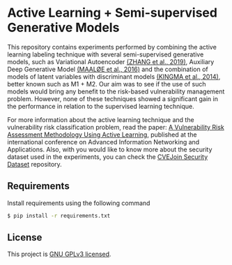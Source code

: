 # Active Learning + Semi-supervised Generative Models

This repository contains experiments performed by combining the active learning labeling technique with several semi-supervised generative models, such as Variational Autoencoder [(ZHANG et al., 2019)](https://arxiv.org/abs/1905.02361v2), Auxiliary Deep Generative Model [(MAALØE et al., 2016)](https://arxiv.org/abs/1602.05473) and the combination of models of latent variables with discriminant models [(KINGMA et al., 2014)](https://arxiv.org/abs/1406.5298), better known such as M1 + M2. Our aim was to see if the use of such models would bring any benefit to the risk-based vulnerability management problem. However, none of these techniques showed a significant gain in the performance in relation to the supervised learning technique.

For more information about the active learning technique and the vulnerability risk classification problem, read the paper: [A Vulnerability Risk Assessment Methodology Using Active Learning](https://link.springer.com/chapter/10.1007/978-3-031-28451-9_15), published at the international conference on Advanced Information Networking and Applications. Also, with you would like to know more about the security dataset used in the experiments, you can check the [CVEJoin Security Dataset](https://github.com/rodrigoparente/cvejoin-security-dataset) repository.

## Requirements

Install requirements using the following command

```bash
$ pip install -r requirements.txt
```

## License

This project is [GNU GPLv3 licensed](./LICENSE).